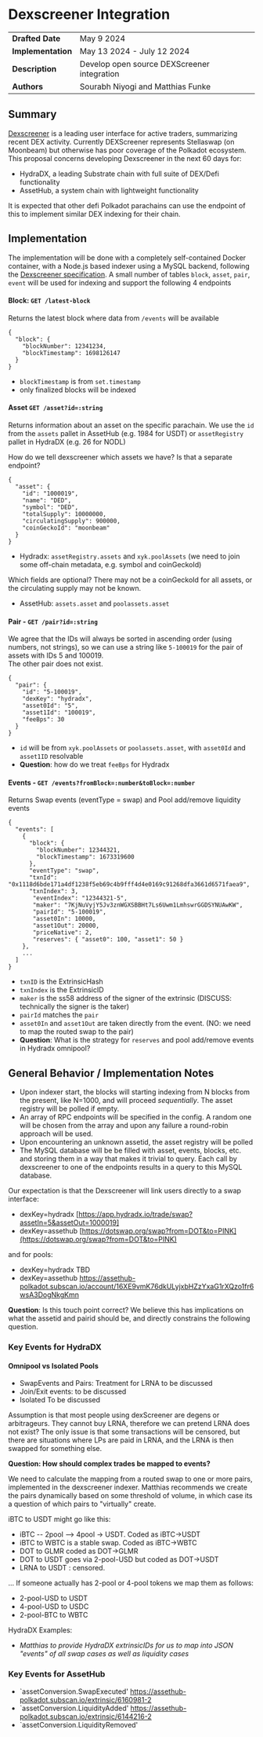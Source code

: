 # Dexscreener Integration 

|                 |                                                                                                    |
| --------------- | -------------------------------------------------------------------------------------------------- |
| **Drafted Date**  | May 9 2024 |
| **Implementation**  | May 13 2024 - July 12 2024 |
| **Description** | Develop open source DEXScreener integration   |
| **Authors**     | Sourabh Niyogi and Matthias Funke  |

## Summary

[Dexscreener](https://dexscreener.com/) is a leading user interface for active traders, summarizing recent DEX activity.  Currently DEXScreener represents Stellaswap (on Moonbeam) but otherwise has poor coverage of the Polkadot ecosystem.  This proposal concerns developing Dexscreener in the next 60 days for:
* HydraDX, a leading Substrate chain with full suite of DEX/Defi functionality
* AssetHub, a system chain with lightweight functionality 

It is expected that other defi Polkadot parachains can use the endpoint of this to implement similar DEX indexing for their chain.  

## Implementation

The implementation will be done with a completely self-contained Docker container, with a Node.js  based indexer using a MySQL backend, following the [Dexscreener specification](https://dexscreener.notion.site/DEX-Screener-Adapter-Specs-cc1223cdf6e74a7799599106b65dcd0e).  A small number of tables `block`, `asset`, `pair`,  `event` will be used for indexing and support the following 4 endpoints

####  Block:  `GET /latest-block`
 Returns the latest block where data from `/events` will be available

```
{
  "block": {
    "blockNumber": 12341234,
    "blockTimestamp": 1698126147
  }
}
```

* `blockTimestamp` is from `set.timestamp`
* only finalized blocks will be indexed


#### Asset  `GET /asset?id=:string`

Returns information about an asset on the specific parachain.  We use the `id` from the `assets` pallet in AssetHub (e.g. 1984 for USDT) or `assetRegistry` pallet in HydraDX (e.g. 26 for NODL)

How do we tell dexscreener which assets we have? Is that a separate endpoint?


```
{
  "asset": {
    "id": "1000019",
    "name": "DED",
    "symbol": "DED",
    "totalSupply": 10000000,
    "circulatingSupply": 900000,
    "coinGeckoId": "moonbeam"
  }
}
```

* Hydradx: `assetRegistry.assets` and `xyk.poolAssets`  (we need to join some off-chain metadata, e.g. symbol and coinGeckoId)

Which fields are optional? There may not be a coinGeckoId for all assets, or the circulating supply may not be known.

* AssetHub: `assets.asset` and `poolassets.asset`
 
#### Pair - `GET /pair?id=:string`

We agree that the IDs will always be sorted in ascending order (using numbers, not strings), so we can use a string like `5-100019` for the pair of assets with IDs 5 and 100019.  
The other pair does not exist.

```
{
  "pair": {
    "id": "5-100019",
	"dexKey": "hydradx",
    "asset0Id": "5",
    "asset1Id": "100019",
    "feeBps": 30
  }
}
```

* `id` will be from `xyk.poolAssets` or `poolassets.asset`, with `asset0Id` and `asset1ID` resolvable 
* **Question**: how do we treat `feeBps` for Hydradx

#### Events - `GET /events?fromBlock=:number&toBlock=:number`

Returns Swap events (eventType = swap) and Pool add/remove liquidity events
```
{
  "events": [
    {
      "block": {
        "blockNumber": 12344321,
        "blockTimestamp": 1673319600
      },
      "eventType": "swap",
	  "txnId": "0x1118d6bde171a4df1238f5eb69c4b9fff4d4e0169c91268dfa3661d6571faea9",
	  "txnIndex": 3,
	   "eventIndex": "12344321-5",
	   "maker": "7KjNuVyjY5Jv3znWGXSBBHt7Ls6Uwm1LmhswrGGDSYNUAwKW",
       "pairId": "5-100019",
       "asset0In": 10000,
       "asset1Out": 20000,
       "priceNative": 2,
       "reserves": { "asset0": 100, "asset1": 50 }
    },
    ...
  ]
}
```

* `txnID` is the ExtrinsicHash 
* `txnIndex` is the ExtrinsicID 
* `maker` is the ss58 address of the signer of the extrinsic (DISCUSS: technically the signer is the taker)
* `pairId` matches the `pair` 
* `asset0In` and `asset1Out` are taken directly from the event. (NO: we need to map the routed swap to the pair)
*  **Question**: What is the strategy for `reserves` and pool add/remove events in Hydradx omnipool?


## General Behavior / Implementation Notes

* Upon indexer start, the blocks will starting indexing from N blocks from the present, like N=1000, and will proceed _sequentially_.  The asset registry will be polled if empty.
* An array of RPC endpoints will be specified in the config.  A random one will be chosen from the array and upon any failure a round-robin approach will be used.
* Upon encountering an unknown assetid, the asset registry will be polled
* The MySQL database will be be filled with asset, events, blocks, etc. and storing them in a way that makes it trivial to query.  Each call by dexscreener to one of the endpoints results in a query to this MySQL database.  

Our expectation is that the Dexscreener will link users directly to a swap interface:
* dexKey=hydradx [https://app.hydradx.io/trade/swap?assetIn=5&assetOut=1000019]
* dexKey=assethub [https://dotswap.org/swap?from=DOT&to=PINK](https://dotswap.org/swap?from=DOT&to=PINK)

and for pools:
* dexKey=hydradx TBD
* dexKey=assethub https://assethub-polkadot.subscan.io/account/16XE9vmK76dkULyjxbHZzYxaG1rXQzo1fr6wsA3DogNkgKmn

**Question**: Is this touch point correct?  We believe this has implications on what the assetid and pairid should be, and directly constrains the following question.


### Key Events for HydraDX

#### Omnipool vs Isolated Pools

* SwapEvents and Pairs: Treatment for LRNA to be discussed
* Join/Exit events: to be discussed
* Isolated To be discussed

Assumption is that most people using dexScreener are degens or arbitrageurs. They cannot buy LRNA, therefore we can pretend LRNA does not exist?  The only issue is that some transactions will be censored, but there are situations where LPs are paid in LRNA, and the LRNA is then swapped for something else.


**Question: How should complex trades be mapped to events?**

We need to calculate the mapping from a routed swap to one or more pairs, implemented in the dexscreener indexer.  Matthias recommends we create the pairs dynamically based on some threshold of volume, in which case its a question of which pairs to "virtually" create.

iBTC to USDT might go like this:
* iBTC -- 2pool --> 4pool -> USDT. Coded as iBTC->USDT
* iBTC to WBTC is a stable swap. Coded as iBTC->WBTC
* DOT to GLMR coded as DOT->GLMR
* DOT to USDT goes via 2-pool-USD but coded as DOT->USDT
* LRNA to USDT : censored.

...
If someone actually has 2-pool or 4-pool tokens we map them as follows:
* 2-pool-USD to USDT
* 4-pool-USD to USDC
* 2-pool-BTC to WBTC

HydraDX Examples:
* _Matthias to provide HydraDX extrinsicIDs for us to map into JSON "events" of all swap cases as well as liquidity cases_


### Key Events for AssetHub

* `assetConversion.SwapExecuted' https://assethub-polkadot.subscan.io/extrinsic/6160981-2
* `assetConversion.LiquidityAdded' https://assethub-polkadot.subscan.io/extrinsic/6144216-2
* `assetConversion.LiquidityRemoved'

